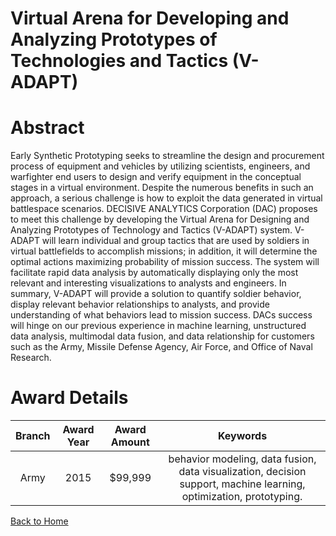 
Virtual Arena for Developing and Analyzing Prototypes of Technologies and Tactics (V-ADAPT)
===========================================================================================

# Abstract


Early Synthetic Prototyping seeks to streamline the design and procurement process of equipment and vehicles by utilizing scientists, engineers, and warfighter end users to design and verify equipment in the conceptual stages in a virtual environment. Despite the numerous benefits in such an approach, a serious challenge is how to exploit the data generated in virtual battlespace scenarios. DECISIVE ANALYTICS Corporation (DAC) proposes to meet this challenge by developing the Virtual Arena for Designing and Analyzing Prototypes of Technology and Tactics (V-ADAPT) system. V-ADAPT will learn individual and group tactics that are used by soldiers in virtual battlefields to accomplish missions; in addition, it will determine the optimal actions maximizing probability of mission success. The system will facilitate rapid data analysis by automatically displaying only the most relevant and interesting visualizations to analysts and engineers. In summary, V-ADAPT will provide a solution to quantify soldier behavior, display relevant behavior relationships to analysts, and provide understanding of what behaviors lead to mission success. DACs success will hinge on our previous experience in machine learning, unstructured data analysis, multimodal data fusion, and data relationship for customers such as the Army, Missile Defense Agency, Air Force, and Office of Naval Research.  

# Award Details

|Branch|Award Year|Award Amount|Keywords|
| :---: | :---: | :---: | :---: |
|Army|2015|$99,999|behavior modeling, data fusion, data visualization, decision support, machine learning, optimization, prototyping.|
  
  


[Back to Home](https://github.com/chrischow/dod_sbir_awards/Reports/CC/#994)